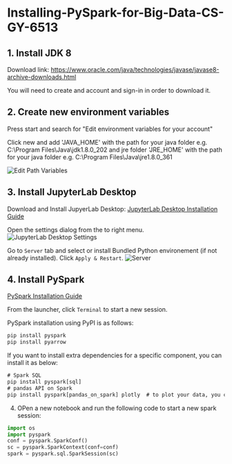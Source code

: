 # Installing-PySpark-for-Big-Data-CS-GY-6513

## 1. Install JDK 8

Download link: https://www.oracle.com/java/technologies/javase/javase8-archive-downloads.html

You will need to create and account and sign-in in order to download it.

## 2. Create new environment variables

Press start and search for "Edit environment variables for your account"

Click new and add 'JAVA_HOME' with the path for your java folder e.g. C:\Program Files\Java\jdk1.8.0_202 and jre folder 'JRE_HOME' with the path for your java folder e.g. C:\Program Files\Java\jre1.8.0_361

![Edit Path Variables](https://user-images.githubusercontent.com/83875912/221330980-8e78f28f-e578-4e6c-b5df-bf34cc241442.png)

## 3. Install JupyterLab Desktop

Download and Install JupyerLab Desktop: [JupyterLab Desktop Installation Guide](https://github.com/jupyterlab/jupyterlab-desktop#installation)

Open the settings dialog from the to right menu. 
![JupyterLab Desktop Settings](https://user-images.githubusercontent.com/83875912/221332625-62128c05-7456-4461-bffc-e50cf4b59731.png)

Go to `Server` tab and select or install Bundled Python environement (if not already installed). Click `Apply & Restart`.
![Server](https://user-images.githubusercontent.com/83875912/221332340-96b9c3bf-d7f1-4f34-af85-75d268660388.png)


## 4. Install PySpark
[PySpark Installation Guide](https://spark.apache.org/docs/latest/api/python/getting_started/install.html#using-pypi)

From the launcher, click `Terminal` to start a new session.

PySpark installation using PyPI is as follows:
```cmd
pip install pyspark
pip install pyarrow
```
If you want to install extra dependencies for a specific component, you can install it as below:
```cmd
# Spark SQL
pip install pyspark[sql]
# pandas API on Spark
pip install pyspark[pandas_on_spark] plotly  # to plot your data, you can install plotly together
```

4. OPen a new notebook and run the following code to start a new spark session:
```python
import os
import pyspark
conf = pyspark.SparkConf()
sc = pyspark.SparkContext(conf=conf)
spark = pyspark.sql.SparkSession(sc)
```
